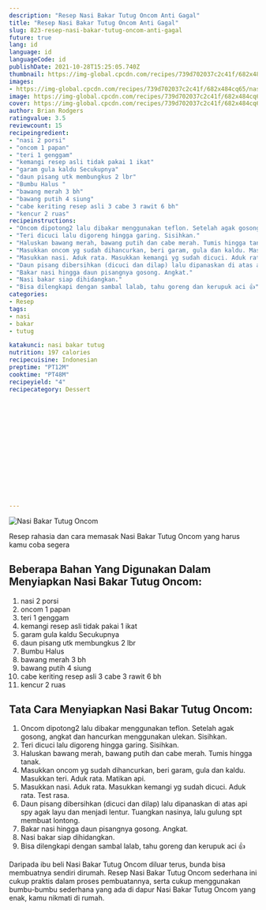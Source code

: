 ```yaml
---
description: "Resep Nasi Bakar Tutug Oncom Anti Gagal"
title: "Resep Nasi Bakar Tutug Oncom Anti Gagal"
slug: 823-resep-nasi-bakar-tutug-oncom-anti-gagal
future: true
lang: id
language: id
languageCode: id
publishDate: 2021-10-28T15:25:05.740Z 
thumbnail: https://img-global.cpcdn.com/recipes/739d702037c2c41f/682x484cq65/nasi-bakar-tutug-oncom-foto-resep-utama.webp
images:
- https://img-global.cpcdn.com/recipes/739d702037c2c41f/682x484cq65/nasi-bakar-tutug-oncom-foto-resep-utama.webp
image: https://img-global.cpcdn.com/recipes/739d702037c2c41f/682x484cq65/nasi-bakar-tutug-oncom-foto-resep-utama.webp
cover: https://img-global.cpcdn.com/recipes/739d702037c2c41f/682x484cq65/nasi-bakar-tutug-oncom-foto-resep-utama.webp
author: Brian Rodgers
ratingvalue: 3.5
reviewcount: 15
recipeingredient:
- "nasi 2 porsi"
- "oncom 1 papan"
- "teri 1 genggam"
- "kemangi resep asli tidak pakai 1 ikat"
- "garam gula kaldu Secukupnya"
- "daun pisang utk membungkus 2 lbr"
- "Bumbu Halus "
- "bawang merah 3 bh"
- "bawang putih 4 siung"
- "cabe keriting resep asli 3 cabe 3 rawit 6 bh"
- "kencur 2 ruas"
recipeinstructions:
- "Oncom dipotong2 lalu dibakar menggunakan teflon. Setelah agak gosong, angkat dan hancurkan menggunakan ulekan. Sisihkan."
- "Teri dicuci lalu digoreng hingga garing. Sisihkan."
- "Haluskan bawang merah, bawang putih dan cabe merah. Tumis hingga tanak."
- "Masukkan oncom yg sudah dihancurkan, beri garam, gula dan kaldu. Masukkan teri. Aduk rata. Matikan api."
- "Masukkan nasi. Aduk rata. Masukkan kemangi yg sudah dicuci. Aduk rata. Test rasa."
- "Daun pisang dibersihkan (dicuci dan dilap) lalu dipanaskan di atas api spy agak layu dan menjadi lentur. Tuangkan nasinya, lalu gulung spt membuat lontong."
- "Bakar nasi hingga daun pisangnya gosong. Angkat."
- "Nasi bakar siap dihidangkan."
- "Bisa dilengkapi dengan sambal lalab, tahu goreng dan kerupuk aci 👍"
categories:
- Resep
tags:
- nasi
- bakar
- tutug

katakunci: nasi bakar tutug 
nutrition: 197 calories
recipecuisine: Indonesian
preptime: "PT12M"
cooktime: "PT48M"
recipeyield: "4"
recipecategory: Dessert


     
    
    
    
    
    
    
    
    
    
    
      
    
---
```



![Nasi Bakar Tutug Oncom](https://img-global.cpcdn.com/recipes/739d702037c2c41f/682x484cq65/nasi-bakar-tutug-oncom-foto-resep-utama.webp)

Resep rahasia dan cara memasak  Nasi Bakar Tutug Oncom yang harus kamu coba segera

<!--inarticleads1-->

## Beberapa Bahan Yang Digunakan Dalam Menyiapkan Nasi Bakar Tutug Oncom:

1. nasi 2 porsi
1. oncom 1 papan
1. teri 1 genggam
1. kemangi resep asli tidak pakai 1 ikat
1. garam gula kaldu Secukupnya
1. daun pisang utk membungkus 2 lbr
1. Bumbu Halus 
1. bawang merah 3 bh
1. bawang putih 4 siung
1. cabe keriting resep asli 3 cabe 3 rawit 6 bh
1. kencur 2 ruas



<!--inarticleads2-->

## Tata Cara Menyiapkan Nasi Bakar Tutug Oncom:

1. Oncom dipotong2 lalu dibakar menggunakan teflon. Setelah agak gosong, angkat dan hancurkan menggunakan ulekan. Sisihkan.
1. Teri dicuci lalu digoreng hingga garing. Sisihkan.
1. Haluskan bawang merah, bawang putih dan cabe merah. Tumis hingga tanak.
1. Masukkan oncom yg sudah dihancurkan, beri garam, gula dan kaldu. Masukkan teri. Aduk rata. Matikan api.
1. Masukkan nasi. Aduk rata. Masukkan kemangi yg sudah dicuci. Aduk rata. Test rasa.
1. Daun pisang dibersihkan (dicuci dan dilap) lalu dipanaskan di atas api spy agak layu dan menjadi lentur. Tuangkan nasinya, lalu gulung spt membuat lontong.
1. Bakar nasi hingga daun pisangnya gosong. Angkat.
1. Nasi bakar siap dihidangkan.
1. Bisa dilengkapi dengan sambal lalab, tahu goreng dan kerupuk aci 👍




Daripada ibu beli  Nasi Bakar Tutug Oncom  diluar terus, bunda  bisa membuatnya sendiri dirumah. Resep  Nasi Bakar Tutug Oncom  sederhana ini cukup praktis dalam proses pembuatannya, serta cukup menggunakan bumbu-bumbu sederhana yang ada di dapur  Nasi Bakar Tutug Oncom  yang enak, kamu nikmati di rumah.
